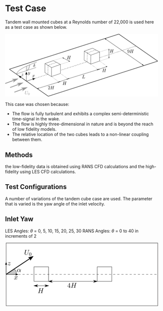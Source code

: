# Test Case 

Tandem wall mounted cubes at a Reynolds number of 22,000 is used here as a test case as shown below.

![cubes](../Diagrams/tandem_cubes.svg)

This case was chosen because:
- The flow is fully turbulent and exhibits a complex semi-deterministic time-signal in the wake.
- The flow is highly three-dimensional in nature and is beyond the reach of low fidelity models.
- The relative location of the two cubes leads to a non-linear coupling between them.


## Methods
the low-fidelity data is obtained using RANS CFD calculations and the high-fidelity using LES CFD calculations.


## Test Configurations

A number of variations of the tandem cube case are used. The parameter that is varied is the yaw angle of the inlet velocity.


## Inlet Yaw
LES Angles: $\theta$ = 0, 5, 10, 15, 20, 25, 30
RANS Angles: $\theta$ = 0 to 40 in increments of 2

![inlet yaw](../Diagrams/inlet_cubes.svg)


